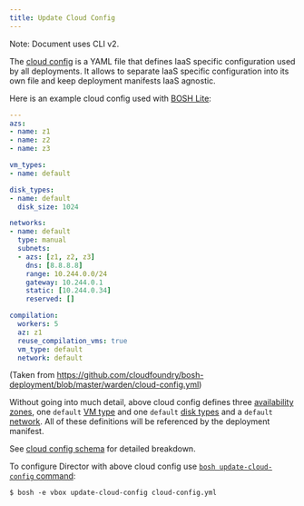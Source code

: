 ```yaml
---
title: Update Cloud Config
---
```


<p class="note">Note: Document uses CLI v2.</p>

The [cloud config](terminology.md#cloud-config) is a YAML file that defines IaaS specific configuration used by all deployments. It allows to separate IaaS specific configuration into its own file and keep deployment manifests IaaS agnostic.

Here is an example cloud config used with [BOSH Lite](terminology.md#bosh-lite):

```yaml
---
azs:
- name: z1
- name: z2
- name: z3

vm_types:
- name: default

disk_types:
- name: default
  disk_size: 1024

networks:
- name: default
  type: manual
  subnets:
  - azs: [z1, z2, z3]
    dns: [8.8.8.8]
    range: 10.244.0.0/24
    gateway: 10.244.0.1
    static: [10.244.0.34]
    reserved: []

compilation:
  workers: 5
  az: z1
  reuse_compilation_vms: true
  vm_type: default
  network: default
```

(Taken from <https://github.com/cloudfoundry/bosh-deployment/blob/master/warden/cloud-config.yml>)

Without going into much detail, above cloud config defines three [availability zones](terminology.md#az), one `default` [VM type](terminology.md#vm-type) and one `default` [disk types](terminology.md#disk-type) and a `default` [network](networks.md). All of these definitions will be referenced by the deployment manifest.

See [cloud config schema](cloud-config.md) for detailed breakdown.

To configure Director with above cloud config use [`bosh update-cloud-config` command](cli-v2.md#update-cloud-config):

```shell
$ bosh -e vbox update-cloud-config cloud-config.yml
```
